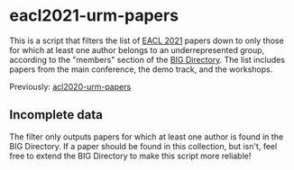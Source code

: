# eacl2021-urm-papers

This is a script that filters the list of [EACL 2021](https://2021.eacl.org/) papers down to only those for which at least one author belongs to an underrepresented group, according to the "members" section of the [BIG Directory](http://www.winlp.org/big-directory/). The list includes papers from the main conference, the demo track, and the workshops.

Previously: [acl2020-urm-papers](https://github.com/eseyffarth/acl2020-urm-papers)

## Incomplete data
The filter only outputs papers for which at least one author is found in the BIG Directory. If a paper should be found in this collection, but isn't, feel free to extend the BIG Directory to make this script more reliable!